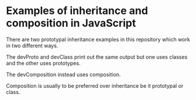 # Examples of inheritance and composition in JavaScript

There are two prototypal inheritance examples in this repository which work in two different ways. 

The devProto and devClass print out the same output but one uses classes and the other uses prototypes.

The devComposition instead uses composition.

Composition is usually to be preferred over inheritance be it prototypal or class.

